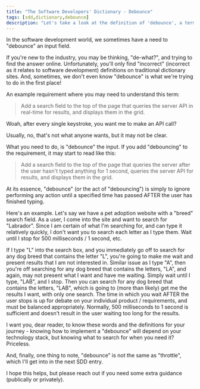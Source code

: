 ```yaml
---
title: "The Software Developers' Dictionary - Debounce"
tags: [sdd,dictionary,debounce]
description: "Let's take a look at the definition of 'debounce', a term used in software development, that doesn't exist in modern language dictionaries."
---
```


In the software development world, we sometimes have a need to "debounce" an input field.

If you're new to the industry, you may be thinking, "de-what?", and trying to find the answer online.  Unfortunately, you'll only find "incorrect" (incorrect as it relates to software development) definitions on traditional dictionary sites.  And, sometimes, we don't even know "debounce" is what we're trying to do in the first place!

<!--more-->

An example requirement where you may need to understand this term:

> Add a search field to the top of the page that queries the server API in real-time for results, and displays them in the grid.  

Woah, after every single keystroke, you want me to make an API call?

Usually, no, that's not what anyone wants, but it may not be clear.

What you need to do, is "debounce" the input.  If you add "debouncing" to the requirement, it may start to read like this:

> Add a search field to the top of the page that queries the server after the user hasn't typed anything for 1 second, queries the server API for results, and displays them in the grid.

At its essence, "debounce" (or the act of "debouncing") is simply to ignore performing any action until a specified time has passed AFTER the user has finished typing.

Here's an example.  Let's say we have a pet adoption website with a "breed" search field.  As a user, I come into the site and want to search for "Labrador".  Since I am certain of what I'm searching for, and can type it relatively quickly, I don't want you to search each letter as I type them.  Wait until I stop for 500 milliseconds / 1 second, etc.  

If I type "L" into the search box, and you immediately go off to search for any dog breed that contains the letter "L", you're going to make me wait and present results that I am not interested in.  Similar issue as I type "A", then you're off searching for any dog breed that contains the letters, "LA", and again, may not present what I want and have me waiting.  Simply wait until I type, "LAB", and I stop.  Then you can search for any dog breed that contains the letters, "LAB", which is going to (more than likely) get me the results I want, with only one search.  The time in which you wait AFTER the user stops is up for debate on your individual product / requirements, and must be balanced appropriately.  Normally, 500 milliseconds to 1 second is sufficient and doesn't result in the user waiting too long for the results.

I want you, dear reader, to know these words and the definitions for your journey - knowing how to implement a "debounce" will depend on your technology stack, but knowing what to search for when you need it?  Priceless.

And, finally, one thing to note, "debounce" is not the same as "throttle", which I'll get into in the next SDD entry.

I hope this helps, but please reach out if you need some extra guidance (publically or privately).
